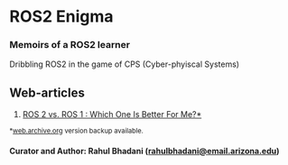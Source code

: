 # ROS2 Enigma

### Memoirs of a ROS2 learner
Dribbling ROS2 in the game of CPS (Cyber-phyiscal Systems)

## Web-articles
1. [ROS 2 vs. ROS 1 : Which One Is Better For Me?*](https://www.theconstructsim.com/infographic-ros-1-vs-ros-2-one-better-2/)




<sup>*[web.archive.org](web.archive.org) version backup available.</sup>
#### Curator and Author: Rahul Bhadani (rahulbhadani@email.arizona.edu)
